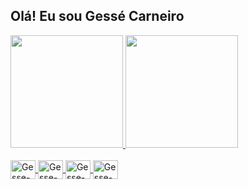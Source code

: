 ## Olá! Eu sou Gessé Carneiro

<div>
  <a href="https://github.com/gessecarneiro">
  <img height="180em" src="https://github-readme-stats.vercel.app/api?username=gessecarneiro&show_icons=true&theme=dracula&include_all_commits=true&count_private=true"/>
  <img height="180em" src="https://github-readme-stats.vercel.app/api/top-langs/?username=gessecarneiro&layout=compact&langs_count=7&theme=dracula"/>
</div>
  <div style="display: inline_block"><br>
  <img align="center" alt="Gesse-tux" height="30" width="40" src="https://cdn.jsdelivr.net/gh/devicons/devicon/icons/linux/linux-original.svg">
  <img align="center" alt="Gesse-c" height="30" width="40" src="https://cdn.jsdelivr.net/gh/devicons/devicon/icons/c/c-original.svg">
  <img align="center" alt="Gesse-GO" height="30" width="40" src="https://cdn.jsdelivr.net/gh/devicons/devicon/icons/go/go-original.svg">
  <img align="center" alt="Gesse-GCP" height="30" width="40" src="https://cdn.jsdelivr.net/gh/devicons/devicon/icons/googlecloud/googlecloud-original.svg">
</div>
  
  ##
